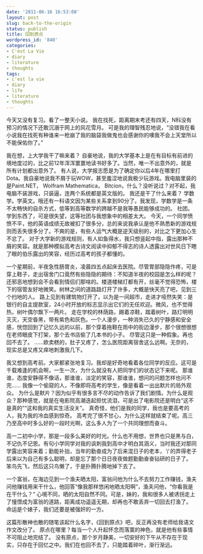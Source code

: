 ```yaml
---
date: '2011-06-16 16:53:08'
layout: post
slug: back-to-the-origin
status: publish
title: 回到原点
wordpress_id: '840'
categories:
- C'est La Vie
- diary
- literature
- thoughts
tags:
- c'est la vie
- diary
- life
- literature
- thoughts
---
```


今天又没有复习。看了一整天小说。
我在找死，距离期末考还有四天，N科没有预习的情况下还敢沉溺于网上的风花雪月。
可是我的理智残忍地说，“没错我在看小说我在找死有种谁来一枪崩了我的脑袋我做鬼也会感谢你的噢我不会上天堂所以不能保佑你了。”

我在想，上大学我干了嘛来着？
自豪地说，我的大学基本上是在有目标有前进的境地度过的，比之前12年浑浑噩噩地读书好多了。当然，唯一不出意外的，就是所有计划都出意外了。
有人说，大学报志愿是为了确定你以后4年在哪里打Dota。我自豪地说我不屑于玩WOW，甚至羞涩地说我极少玩游戏。我电脑里装的是Paint.NET， Wolfram Mathematica， Bitcion，什么？没听说过？对不起，我电脑不装游戏，只装逼，连两个系统都是英文版的。
我还是干了什么来着？
学数学。学英文。哦还有一科语文因为某些关系拿到90分了。我发现，学数学是一条不太畅快的自杀方式，低等到高等数学的跨越不是我等愚民能够成功的。
社团。学到东西了，可是很失望，这等社团与我想象中的相差太大。
今天，一个同学愤愤不平，他的英语成绩无故被扣了很多分，总的来说我承认是他不熟悉新的游戏规则而丢失很多分了。不爽的是，有些人运气大概是逆天级别的，对比之下更加心生不忿了。
对于大学新的游戏规则，有人如鱼得水，我只想竖起中指，露出那种不屑的笑容。就是那种模拟高考古诗文阅读中抑郁不得志的诗人透露出对世风日下瞎了眼的伯乐露出的笑容，经历过高考的孩子都懂的。

一个星期前，半夜急性肠胃炎，凌晨四五点起床去医院。尽管胃部隐隐作疼，可是穿上鞋子，走出宿舍门口竟然有些隐隐的期待：不知道半夜的校园是怎么样的呢？还邪恶地想到会不会看到情侣们那啥的。楼道楼梯灯都有开，丝毫不觉得恐怖，楼下的宿管友好地微笑。树林之间的道路路灯开了许多，大概是快天亮了吧，见到三个扫地的人。
路上见到有建筑物灯开了，以为是一间超市，走进才哑然失笑：是银行的自主提款室，24小时开放的标志显示出它们的无任欢迎。微风，也不觉得热，树叶偶尔飘下一两片。
走在学校的林荫路，踢着凉鞋，踏着树叶，路灯明明灭灭，天空昏黑，带有紫色和灰色。一个人漫步，一种消失已久的宁静感和安全感，恍惚回到了记忆久远的以前，那个穿着拖鞋在雨中的街边漫步，那个很想很想在老师眼皮下打架，那个去书店偷了几本书的小子。
尽管这只是一种假象。再也回不去了。
......欧卖糕的，肚子又疼了，怎么医院距离宿舍这么远啊。无奈的，现实总是又疼又痒地刺激我几下。

我又想到高考前。大家都紧张地复习。我却是好奇地看着各位同学的反应。这可是千载难逢的机会啊，一生一次，为什么就没有人把同学们的状态记下来呢。
那谁谁，态度安静得不像话，那谁谁，淡定的笑容，那谁谁，想问的问题怎样也问不完......
我像一个偷窥的人，不像即将高考的学生，像是看着一出出默片的局外观众。
为什么是默片？因为似乎有很多言不尽的动作告诉了我们剧情。为什么是观众？那种感觉，就是在电影院高潮迭起担忧流泪，可是出了电影院还是明白“这不是真的”“这和我的真实生活没关”。
真奇怪，他们是我的同学，我也是要高考的人，我为我的冷血感到惊奇。
高考完了很不甘心，为什么这样就结束了呢。高三乃至高中时多么好的一段时光啊，这么多人为了一个共同理想而奋斗。

高一二初中小学，那是一段多么美好的时光。什么也不用想，世界也只是黑与白，不记仇不记恩。有句小学同学对我的讽刺我到高中才明白其涵义，当时我还对那同学露出笑容来着；勤能补拙，当年的勤奋成为了后来混日子的老本，丫的弄得老子后来以为自己有多么聪明，却是忘了那个日日夜夜做题勤勤奋奋钻研的日子了。
笨鸟先飞，然后这只鸟懒了，于是扑腾扑腾地掉下去了。

一个富翁，在海边见到一个渔夫晒太阳，富翁问他为什么不去努力工作赚钱，渔夫问他赚钱用来干什么，他回答“像我那样悠闲地晒太阳啊”，渔夫问他，“你看我是在干什么？”
心境不同，晒的太阳自然不同。可是，妹的，我和很多人被诱拐走上了憧憬成为富翁的道路，距离成功遥遥无期，却再也不敢丢弃一切回去打渔了。
命运是个婊子，我们还要是被强奸的一方。

这篇形散神也散的随笔该起什么名字，《回到原点》吧，反正再没有老师给我语文作文改分了。
原点在哪里？每当一个人升起怀念而落寞的神色，就是他有些事情不可阻止地完结了。
没有原点，那个岁月静美，一切安好的下午从不存在于现实，只存在于回忆之中。我们在也回不去了，只能踏着碎叶，渐行渐远。

